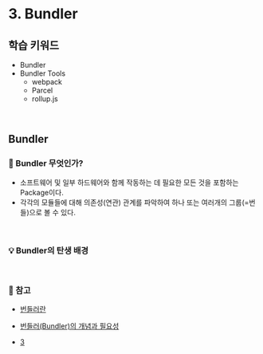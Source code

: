 # 3. Bundler

## 학습 키워드

- Bundler
- Bundler Tools
  - webpack
  - Parcel
  - rollup.js

<br/>

## Bundler

### 📖 Bundler 무엇인가? 

- 소프트웨어 및 일부 하드웨어와 함께 작동하는 데 필요한 모든 것을 포함하는 Package이다.
- 각각의 모듈들에 대해 의존성(연관) 관계를 파악하여 하나 또는 여러개의 그룹(=번들)으로 볼 수 있다.



<br/>

### 💡 Bundler의 탄생 배경


<br/>

### 🔗 참고

- [번들러란](https://velog.io/@realsnoopso/%EB%B2%88%EB%93%A4%EB%9F%ACBundler%EB%9E%80)
- [번들러(Bundler)의 개념과 필요성](https://velog.io/@timosean/Web-%EB%B2%88%EB%93%A4%EB%9F%ACBundler%EC%9D%98-%EA%B0%9C%EB%85%90%EA%B3%BC-%ED%95%84%EC%9A%94%EC%84%B1)

- [3](https://tecoble.techcourse.co.kr/post/2021-10-22-react-testing-library/)
